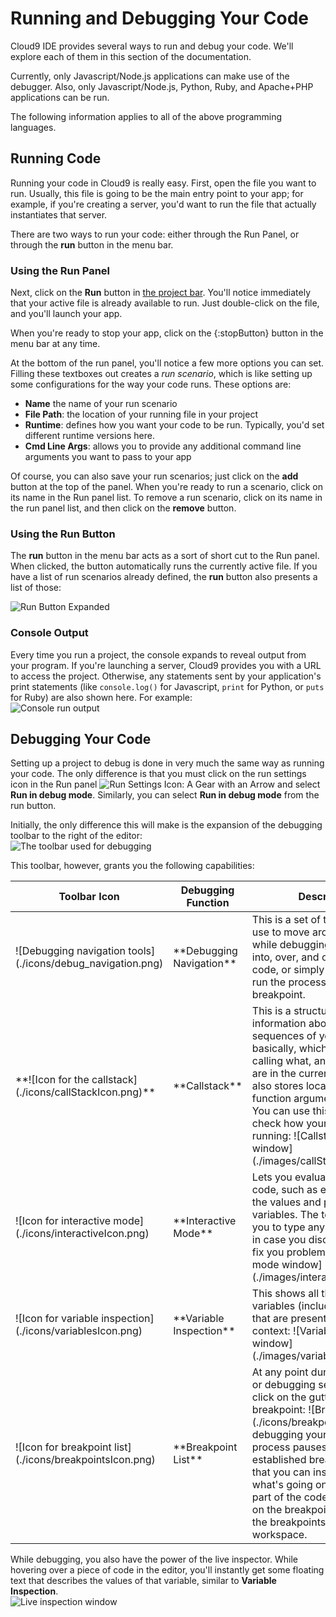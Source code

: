 # Running and Debugging Your Code

Cloud9 IDE provides several ways to run and debug your code. We'll explore each of them in this section of the documentation.

Currently, only Javascript/Node.js applications can make use of the debugger. Also, only Javascript/Node.js, Python, Ruby, and Apache+PHP applications can be run.

The following information applies to all of the above programming languages.

## Running Code

Running your code in Cloud9 is really easy. First, open the file you want to run. Usually, this file is going to be the main entry point to your app; for example, if you're creating a server, you'd want to run the file that actually instantiates that server.

There are two ways to run your code: either through the Run Panel, or through the **run** button in the menu bar.

### Using the Run Panel

Next, click on the **Run** button in [the project bar](./project_bar.html). You'll notice immediately that your active file is already available to run. Just double-click on the file, and you'll launch your app.

When you're ready to stop your app, click on the {:stopButton} button in the menu bar at any time.

At the bottom of the run panel, you'll notice a few more options you can set. Filling these textboxes out creates a _run scenario_, which is like setting up some configurations for the way your code runs. These options are:

* **Name** the name of your run scenario
* **File Path**: the location of your running file in your project
* **Runtime**: defines how you want your code to be run. Typically, you'd set different runtime versions here.
* **Cmd Line Args**: allows you to provide any additional command line arguments you want to pass to your app

Of course, you can also save your run scenarios; just click on the **add** button at the top of the panel. When you're ready to run a scenario, click on its name in the Run panel list. To remove a run scenario, click on its name in the run panel list, and then click on the **remove** button. 

### Using the Run Button

The **run** button in the menu bar acts as a sort of short cut to the Run panel. When clicked, the button automatically runs the currently active file. If you have a list of run scenarios already defined, the **run** button also presents a list of those:

![Run Button Expanded](./images/run_debug_menu_button.png)

### Console Output

Every time you run a project, the console expands to reveal output from your program. If you're launching a server, Cloud9 provides you with a URL to access the project. Otherwise, any statements sent by your application's print statements (like `console.log()` for Javascript, `print` for Python, or `puts` for Ruby) are also shown here. For example:  
![Console run output](./images/runOutput.png)

## Debugging Your Code

Setting up a project to debug is done in very much the same way as running your code. The only difference is that you must click on the run settings icon in the Run panel ![Run Settings Icon: A Gear with an Arrow](./icons/runSettingsIcon.png) and select **Run in debug mode**. Similarly, you can select **Run in debug mode** from the run button.

Initially, the only difference this will make is the expansion of the debugging toolbar to the right of the editor:  
![The toolbar used for debugging](./images/tool_bar.png)

This toolbar, however, grants you the following capabilities:

<div markdown="1">
<table class="table table-striped table-bordered">
  <thead>
    <tr>
      <th>Toolbar Icon</th>
      <th>Debugging Function</th>
      <th>Description</th>
    </tr>
  </thead>
  <tbody>
    <tr>
      <td class="debug_tools">![Debugging navigation tools](./icons/debug_navigation.png)</td>
      <td>**Debugging Navigation**</td>
      <td>This is a set of tools you can use to move around your code while debugging. You can step into, over, and out of your code, or simply press play to run the process until the next breakpoint.</td>
    </tr>
    <tr>
      <td>**![Icon for the callstack](./icons/callStackIcon.png)**</td>
      <td>**Callstack**</td>
      <td>This is a structured list of information about the sequences of your code--basically, which functions are calling what, and where you are in the current process. It also stores local variables and function arguments, if present. You can use this feature to check how your code is running:  
      	![Callstack menu window](./images/callStack.png)</td>
    </tr>
     <tr>
      <td>![Icon for interactive mode](./icons/interactiveIcon.png)</td>
      <td>**Interactive Mode**</td>
      <td>Lets you evaluate a piece of code, such as expressions or the values and properties of variables. The text field allows you to type any code you want, in case you discover a way to fix you problem:
![Interactive mode window](./images/interactiveMenu.png)</td>
    </tr>
     <tr>
      <td>![Icon for variable inspection](./icons/variablesIcon.png)</td>
      <td>**Variable Inspection**</td>
      <td>This shows all the related variables (including functions) that are present in the current context:
![Variable inspection window](./images/variablesMenu.png)  </td>
    </tr>
     <tr>
      <td>![Icon for breakpoint list](./icons/breakpointsIcon.png)</td>
      <td>**Breakpoint List**</td>
      <td>At any point during your coding or debugging session, you can click on the gutter to apply a breakpoint: ![Breakpoint Icon](./icons/breakpoint.png). When debugging your code, the process pauses at your established breakpoints, so that you can inspect closely what's going on in a certain part of the code. You can click on the breakpoint list to view all the breakpoints in your workspace.</td>
    </tr>
  </tbody>
</table>
</div>


While debugging, you also have the power of the live inspector. While hovering over a piece of code in the editor, you'll instantly get some floating text that describes the values of that variable, similar to **Variable Inspection**.  
![Live inspection window](./images/debugLiveInspector.png)  

